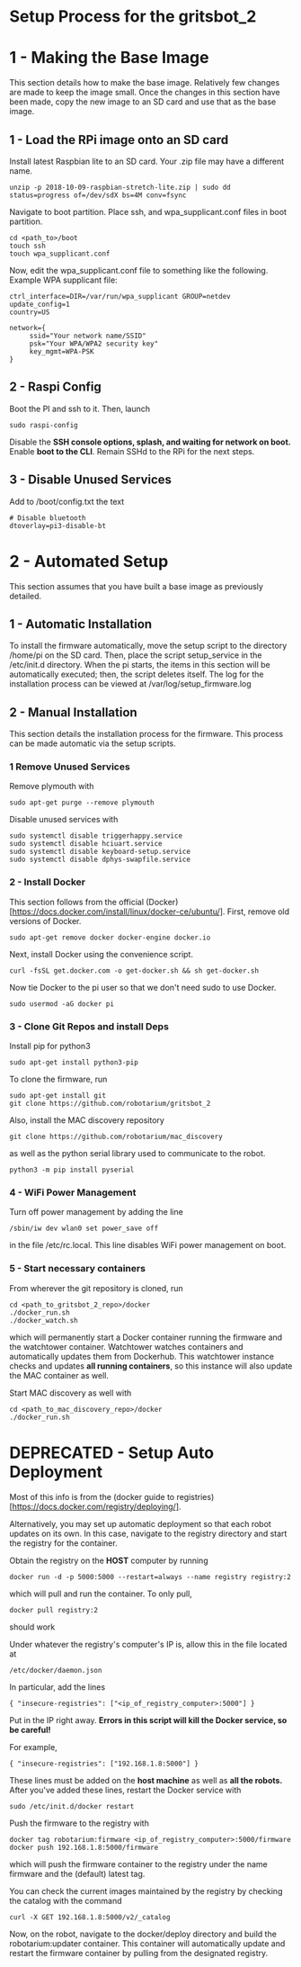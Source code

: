 # Setup Process for the gritsbot\_2

# 1 - Making the Base Image

This section details how to make the base image.  Relatively few changes are made to keep the image small.  Once the changes in this section have been made, copy the new image to an SD card and use that as the base image.

## 1 - Load the RPi image onto an SD card

Install latest Raspbian lite to an SD card.  Your .zip file may have a different name. 

```
unzip -p 2018-10-09-raspbian-stretch-lite.zip | sudo dd status=progress of=/dev/sdX bs=4M conv=fsync 
```
 
Navigate to boot partition.  Place ssh, and wpa\_supplicant.conf files in boot partition.

```
cd <path_to>/boot
touch ssh 
touch wpa_supplicant.conf
```

Now, edit the wpa\_supplicant.conf file to something like the following.  Example WPA supplicant file:

```
ctrl_interface=DIR=/var/run/wpa_supplicant GROUP=netdev
update_config=1
country=US

network={
     ssid="Your network name/SSID"
     psk="Your WPA/WPA2 security key"
     key_mgmt=WPA-PSK
}
```

## 2 - Raspi Config

Boot the PI and ssh to it.  Then, launch

```
sudo raspi-config
```

Disable the **SSH console options, splash, and waiting for network on boot.** Enable **boot to the CLI**.  Remain SSHd to the RPi for the next steps.

## 3 - Disable Unused Services 

Add to /boot/config.txt the text

```
# Disable bluetooth
dtoverlay=pi3-disable-bt
```

# 2 - Automated Setup

This section assumes that you have built a base image as previously detailed.

## 1 - Automatic Installation

To install the firmware automatically, move the setup script to the directory /home/pi on the SD card.  Then, place the script setup\_service in the /etc/init.d directory.  When the pi starts, the items in this section will be automatically executed; then, the script deletes itself.  The log for the installation process can be viewed at /var/log/setup\_firmware.log

## 2 - Manual Installation

This section details the installation process for the firmware.  This process can be made automatic via the setup scripts.

### 1 Remove Unused Services

Remove plymouth with 

```
sudo apt-get purge --remove plymouth
```

Disable unused services with 

```
sudo systemctl disable triggerhappy.service
sudo systemctl disable hciuart.service
sudo systemctl disable keyboard-setup.service
sudo systemctl disable dphys-swapfile.service
```

### 2 - Install Docker

This section follows from the official (Docker)[https://docs.docker.com/install/linux/docker-ce/ubuntu/].  First, remove old versions of Docker.

```
sudo apt-get remove docker docker-engine docker.io
```

Next, install Docker using the convenience script.

```
curl -fsSL get.docker.com -o get-docker.sh && sh get-docker.sh
```

Now tie Docker to the pi user so that we don't need sudo to use Docker.

```
sudo usermod -aG docker pi
```

### 3 - Clone Git Repos and install Deps

Install pip for python3

```
sudo apt-get install python3-pip
```

To clone the firmware, run
```
sudo apt-get install git
git clone https://github.com/robotarium/gritsbot_2
```

Also, install the MAC discovery repository
```
git clone https://github.com/robotarium/mac_discovery
```

as well as the python serial library used to communicate to the robot.

```
python3 -m pip install pyserial
```

### 4 - WiFi Power Management

Turn off power management by adding the line
```
/sbin/iw dev wlan0 set power_save off
```

in the file /etc/rc.local.  This line disables WiFi power management on boot.

### 5 - Start necessary containers

From wherever the git repository is cloned, run 
```
cd <path_to_gritsbot_2_repo>/docker
./docker_run.sh
./docker_watch.sh
```
which will permanently start a Docker container running the firmware and the watchtower container.  Watchtower watches containers and automatically updates them from Dockerhub.  This watchtower instance
checks and updates **all running containers**, so this instance will also update the MAC container as well.

Start MAC discovery as well with
```
cd <path_to_mac_discovery_repo>/docker
./docker_run.sh
```

# DEPRECATED - Setup Auto Deployment

Most of this info is from the (docker guide to registries)[https://docs.docker.com/registry/deploying/].

Alternatively, you may set up automatic deployment so that each robot updates on its own.  In this case, navigate to the registry directory and 
start the registry for the container.  

Obtain the registry on the **HOST** computer by running 
```
docker run -d -p 5000:5000 --restart=always --name registry registry:2
```
which will pull and run the container.  To only pull,
```
docker pull registry:2
```
should work

Under whatever the registry's computer's IP is, allow this in the file located at 
```
/etc/docker/daemon.json
```
In particular, add the lines
```
{ "insecure-registries": ["<ip_of_registry_computer>:5000"] }
```
Put in the IP right away.  **Errors in this script will kill the Docker service, so be careful!**

For example,
```
{ "insecure-registries": ["192.168.1.8:5000"] }
```
These lines must be added on the **host machine** as well as **all the robots.**  After you've added these lines, restart the Docker service with 
```
sudo /etc/init.d/docker restart
```

Push the firmware to the registry with 
```
docker tag robotarium:firmware <ip_of_registry_computer>:5000/firmware
docker push 192.168.1.8:5000/firmware
```
which will push the firmware container to the registry under the name firmware and the (default) latest tag.

You can check the current images maintained by the registry by checking the catalog with the command
```
curl -X GET 192.168.1.8:5000/v2/_catalog
```

Now, on the robot, navigate to the docker/deploy directory and build the robotarium:updater container.  This container will automatically update 
and restart the firmware container by pulling from the designated registry.


